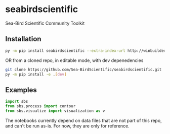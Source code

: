 # seabirdscientific
Sea-Bird Scientific Community Toolkit

## Installation

```bash
py -m pip install seabirdscientific --extra-index-url http://winbuilder02.sbs.ewqg.com/SBSPyPi/ --trusted-host winbuilder02.sbs.ewqg.com
```
OR from a cloned repo, in editable mode, with dev depenedencies
```bash
git clone https://github.com/Sea-BirdScientific/seabirdscientific.git
py -m pip install -e .[dev]
```

## Examples
```python
import sbs
from sbs.process import contour
from sbs.visualize import visualization as v
```
The notebooks currently depend on data files that are not part of this repo, and can't be run as-is. For now, they are only for reference.  

